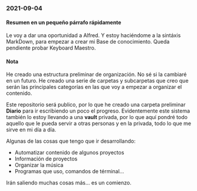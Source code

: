### 2021-09-04

#### Resumen en un pequeño párrafo rápidamente
Le voy a dar una oportunidad a Alfred. Y estoy haciéndome a la sintáxis MarkDown, para empezar a crear mi Base de conocimiento. Queda pendiente probar Keyboard Maestro.

#### Nota
He creado una estructura preliminar de organización. No sé si la cambiaré en un futuro. He creado una serie de carpetas y subcarpetas que creo que serán las principales categorías en las que voy a empezar a organizar el contenido.

Este repositorio será publico, por lo que he creado una carpeta preliminar **Diario** para ir escribiendo un poco el progreso. Evidentemente este sistema también lo estoy llevando a una **vault** privada, por lo que aquí pondré todo aquello que le pueda servir a otras personas y en la privada, todo lo que me sirve en mi día a día.

Algunas de las cosas que tengo que ir desarrollando:
- Automatizar contenido de algunos proyectos
- Información de proyectos
- Organizar la música
- Programas que uso, comandos de términal... 

Irán saliendo muchas cosas más... es un comienzo.